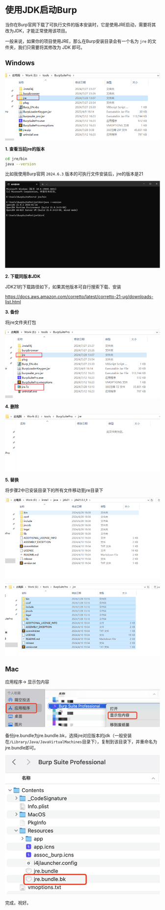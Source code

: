 # 使用JDK启动Burp

当你在Burp官网下载了可执行文件的版本安装时，它是使用JRE启动，需要将其改为JDK，才能正常使用该项目。

一般来说，如果你的项目使用JRE，那么在Burp安装目录会有一个名为 `jre` 的文件夹，我们只需要将其修改为 JDK 即可。

## Windows

![image-20240728130816351](https://raw.githubusercontent.com/outlaws-bai/picture/main/image-20240728130816351.png)

**1. 查看当前jre的版本**

```bash
cd jre/bin
java --version
```

比如我使用Burp官网 `2024.6.3` 版本的可执行文件安装后，jre的版本是21

![image-20240728130907717](https://raw.githubusercontent.com/outlaws-bai/picture/main/image-20240728130907717.png)

**2. 下载同版本JDK**

JDK21的下载路径如下，如果其他版本可自行搜索下载、安装

https://docs.aws.amazon.com/corretto/latest/corretto-21-ug/downloads-list.html

**3. 备份**

将jre文件夹打包

![image-20240728131345012](https://raw.githubusercontent.com/outlaws-bai/picture/main/image-20240728131345012.png)

**4. 删除**

![image-20240728131449867](https://raw.githubusercontent.com/outlaws-bai/picture/main/image-20240728131449867.png)

**5. 替换**

将步骤2中已安装目录下的所有文件移动至jre目录下

![image-20240728131616508](https://raw.githubusercontent.com/outlaws-bai/picture/main/image-20240728131616508.png)

![image-20240728131634209](https://raw.githubusercontent.com/outlaws-bai/picture/main/image-20240728131634209.png)

## Mac

应用程序-> 显示包内容

![image-20240728225224470](https://raw.githubusercontent.com/tdyj/picture/main/img/202407282310431.png)

备份jre.bundle为jre.bundle.bk，选择jre对应版本的jdk（一般安装在`/Library/Java/JavaVirtualMachines`目录下），复制到该目录下，并重命名为jre.bundle即可。

![image-20240728225422084](https://raw.githubusercontent.com/tdyj/picture/main/img/202407282310506.png)



完成，祝好。

